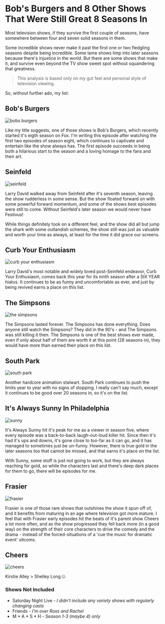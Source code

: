 # Bob's Burgers and 8 Other Shows That Were Still Great 8 Seasons In

Most television shows, if they survive the first couple of seasons, have somewhere between four and seven solid seasons in them.  

Some incredible shows never make it past the first one or two fledgling seasons despite being incredible.  Some lame shows limp into later seasons because there's injustice in the world.  But there are some shows that make it, and survive even beyond the TV show sweet spot without squandering that greatness.

> This analysis is based only on my gut feel and personal style of television viewing.

So, without further ado, my list:

## Bob's Burgers

![bobs burgers](https://d24v5oonnj2ncn.cloudfront.net/wp-content/uploads/2017/10/01190124/BobsBurgers_714_Brunchsquatch_17_03_hires2.jpg)

Like my title suggests, one of those shows is Bob's Burgers, which recently started it's eigth season on Fox. I'm writing this episode after watching the first two episodes of season eight, which continues to captivate and entertain like the show always has.  The first episode succeeds in being both a hilarious start to the season and a loving homage to the fans and their art.

## Seinfeld

![seinfeld](https://media.giphy.com/media/2S4HUSNLnDskw/giphy.gif)

Larry David walked away from Seinfeld after it's seventh season, leaving the show rudderless in some sense.  But the show floated forward on with some powerful forward momentum, and some of the shows best episodes were still to come.  Without Seinfeld's later season we would never have Festivus!

While things definitely took on a different feel, and the show did all but jump the shark with some outlandish schemes, the show still was just as valuable and worth your time as always, at least for the time it did grace our screens.

## Curb Your Enthusiasm

![curb your enthusiasm](https://static01.nyt.com/images/2017/07/10/arts/television/10curb/10curb-master768.jpg)

Larry David's most notable and widely loved post-Seinfeld endeavor, Curb Your Enthusiasm, comes back this year for its ninth season after a SIX YEAR hiatus.  It continues to be as funny and uncomfortable as ever, and just by being revived earns a place on this list.

## The Simpsons

![the simpsons](https://vignette4.wikia.nocookie.net/simpsons/images/8/8c/Couch_Gag_No.343.png/revision/latest?cb=20150218121119)

The Simpsons lasted forever.  The Simpsons has done everything.  Does anyone still watch the Simpsons?  They did in the 90's - and The Simpsons was still killing it then.  The Simpsons is one of the best shows ever made, even if only about half of them are worth it at this point (28 seasons in), they would have more than earned their place on this list.

## South Park

![south park](http://www.sbs.com.au/news/sites/sbs.com.au.news/files/af9233f1-941e-4126-a2ea-257059a19697.jpeg)

Another hardcore animation stalwart.  South Park continues to push the limits year to year with no signs of stopping.  I really can't say much, except it continues to be good over 20 seasons in, so it's on the list.

## It's Always Sunny In Philadelphia

![sunny](http://cdn1us.denofgeek.com/sites/denofgeekus/files/sunny_lead.jpg)

It's Always Sunny hit it's peak for me as a viewer in season five, where every episode was a back-to-back laugh-out-loud killer hit. Since then it's had it's ups and downs, it's gone close to too-far as it can go, and it has managed to sometimes just be un-funny. However, there is true gold in the later seasons too that cannot be missed, and that earns it's place on the list.

With Sunny, some stuff is just not going to work, but they are always reaching for gold, so while the characters last and there's deep dark places for them to go, there will be episodes for me.

## Frasier

![frasier](https://img.yescdn.ru/2016/03/17/cover/c01003e3af399b43a8232dd979c69d4e-frasier-season-9.jpg)

Frasier is one of those rare shows that outshines the show it spun off of, and it benefits from maturing in an age where television got more mature.  I feel that with Frasier early episodes hit the beats of it's parent show Cheers a lot more often, and as the show progressed they fell back more (in a good way) on the strength of their core characters to drive the comedy and the drama - instead of the forced-situations of a 'cue the music for dramatic event' sitcoms.

## Cheers

![cheers](https://images-production.global.ssl.fastly.net/uploads/posts/teaser_image/142532/cheers-cast-then-and-now.jpg)

Kirstie Alley > Shelley Long 🤐

### Shows Not Included

* Saturday Night Live - *I didn't include any variety shows with regularly changing casts*
* Friends - *I'm over Ross and Rachel*
* M * A * S * H - *Season 1-3 (maybe 4) only*